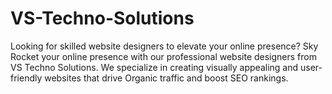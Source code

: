 # VS-Techno-Solutions
Looking for skilled website designers to elevate your online presence? Sky Rocket your online presence with our professional website designers from VS Techno Solutions. We specialize in creating visually appealing and user-friendly websites that drive Organic traffic and boost SEO rankings.
